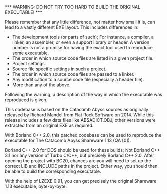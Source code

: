*** WARNING: DO NOT TRY TOO HARD TO BUILD THE ORIGINAL EXECUTABLE! ***

Please remember that any little difference, not matter how small it is,
can lead to a vastly different EXE layout. This includes differences in:

- The development tools (or parts of such); For instance, a compiler, a linker,
an assembler, or even a support library or header. A version number is not
a promise for having the exact tool used to reproduce some executable.
- The order in which source code files are listed in a given project file.
- Project settings.
- Source file specific settings in such a project.
- The order in which source code files are passed to a linker.
- Any modification to a source code file (especially a header file).
- More than any of the above.

Following the warning, a description of the way in which the executable was
reproduced is given.

This codebase is based on the Catacomb Abyss sources as originally released by
Richard Mandel from Flat Rock Software on 2014. While this release includes
a few data files like ABSADICT.OBJ, other versions were extracted from an
original EXE as required.

With Borland C++ 2.0, this patched codebase can be used to reproduce the
executable for The Catacomb Abyss Shareware 1.13 (QA [0]).

Borland C++ 2.0 for DOS should be used for these builds; Not Borland C++ 3.1
nor any version of Turbo C/C++, but precisely Borland C++ 2.0.
After opening the project with BC20, chances are you will need to set up
the correct LIB and INCLUDE paths in the project. Either way, you should
then be able to build the corresponding executable.

With the help of LZEXE 0.91, you can get precisely the original 
Shareware 1.13 executable, byte-by-byte.
